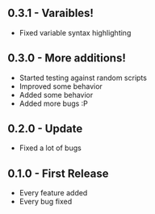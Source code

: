 ## 0.3.1 - Varaibles!
* Fixed variable syntax highlighting

## 0.3.0 - More additions!
* Started testing against random scripts
* Improved some behavior
* Added some behavior
* Added more bugs :P

## 0.2.0 - Update
* Fixed a lot of bugs

## 0.1.0 - First Release
* Every feature added
* Every bug fixed
